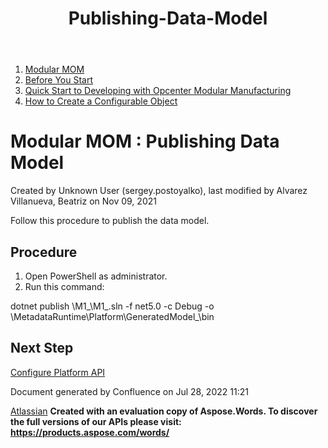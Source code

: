 ﻿---
title: "Publishing-Data-Model"
weight: 12
---
1. [Modular MOM](c:\users\anil.birajdar\desktop\temp\index.html)
1. [Before You Start](c:\users\anil.birajdar\desktop\temp\Before-You-Start_127740192.html)
1. [Quick Start to Developing with Opcenter Modular Manufacturing](c:\users\anil.birajdar\desktop\temp\Quick-Start-to-Developing-with-Opcenter-Modular-Manufacturing_134455239.html)
1. [How to Create a Configurable Object](c:\users\anil.birajdar\desktop\temp\How-to-Create-a-Configurable-Object_125339498.html)
# **Modular MOM : Publishing Data Model** 
Created by Unknown User (sergey.postoyalko), last modified by Alvarez Villanueva, Beatriz on Nov 09, 2021 

Follow this procedure to publish the data model.
## **Procedure**
1. Open PowerShell as administrator.
1. Run this command:

dotnet publish <path of your folder for source code>\M1\_<your model name>\M1\_<your model name>.sln -f net5.0 -c Debug -o <path of your folder for source code>\MetadataRuntime\Platform\GeneratedModel\_<your model name>\bin
## **Next Step**
[Configure Platform API](c:\users\anil.birajdar\desktop\temp\Configuring-Platform-API_127739834.html)

Document generated by Confluence on Jul 28, 2022 11:21

[Atlassian](https://www.atlassian.com/)
**Created with an evaluation copy of Aspose.Words. To discover the full versions of our APIs please visit: https://products.aspose.com/words/**
